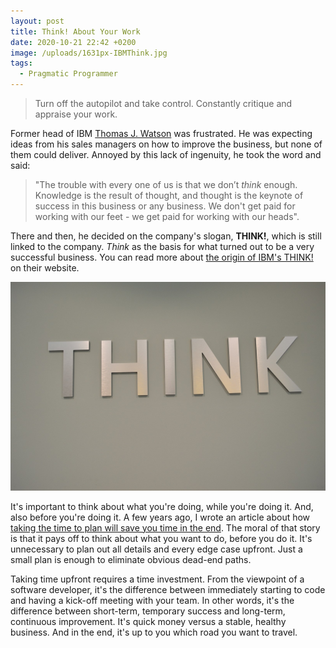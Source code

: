 ```yaml
---
layout: post
title: Think! About Your Work
date: 2020-10-21 22:42 +0200
image: /uploads/1631px-IBMThink.jpg
tags:
  - Pragmatic Programmer
---
```


> Turn off the autopilot and take control. Constantly critique and appraise your work.

Former head of IBM [Thomas J. Watson](https://en.wikipedia.org/wiki/Thomas_J._Watson) was frustrated. He was expecting ideas from his sales managers on how to improve the business, but none of them could deliver. Annoyed by this lack of ingenuity, he took the word and said: 

> "The trouble with every one of us is that we don’t *think* enough. Knowledge is the result of thought, and thought is the keynote of success in this business or any business. We don't get paid for working with our feet - we get paid for working with our heads".

There and then, he decided on the company's slogan, **THINK!**, which is still linked to the company. *Think* as the basis for what turned out to be a very successful business. You can read more about [the origin of IBM's THINK!](https://www.ibm.com/ibm/history/ibm100/us/en/icons/think_culture/) on their website.

![](/uploads/1631px-IBMThink.jpg)

It's important to think about what you're doing, while you're doing it. And, also before you're doing it. A few years ago, I wrote an article about how [taking the time to plan will save you time in the end](https://medium.com/@yordiverkroost/taking-time-to-plan-will-save-you-time-in-the-end-537909c679a). The moral of that story is that it pays off to think about what you want to do, before you do it. It's unnecessary to plan out all details and every edge case upfront. Just a small plan is enough to eliminate obvious dead-end paths.

Taking time upfront requires a time investment. From the viewpoint of a software developer, it's the difference between immediately starting to code and having a kick-off meeting with your team. In other words, it's the difference between short-term, temporary success and long-term, continuous improvement. It's quick money versus a stable, healthy business. And in the end, it's up to you which road you want to travel.